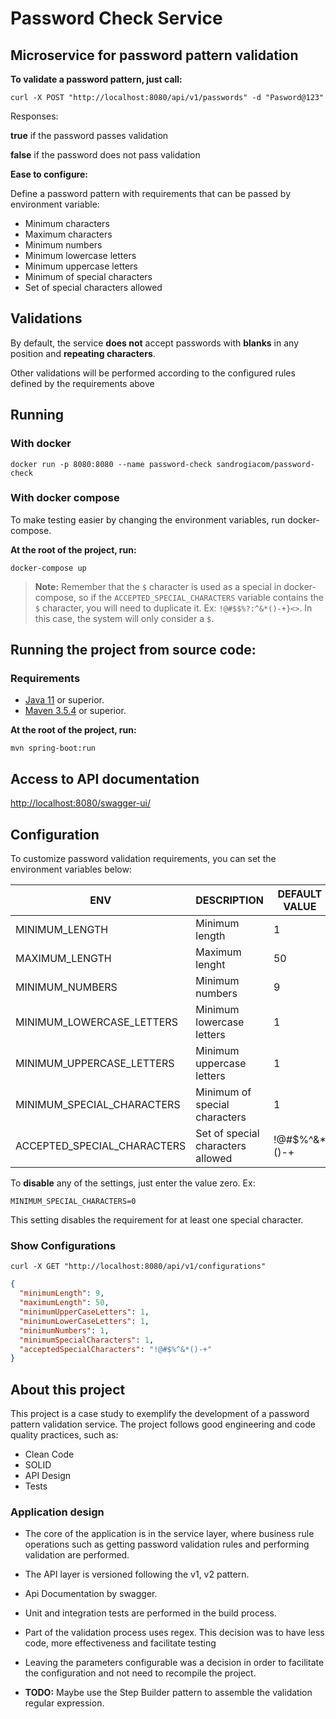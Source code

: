 # Password Check Service

## Microservice for password pattern validation

**To validate a password pattern, just call:**

```shell
curl -X POST "http://localhost:8080/api/v1/passwords" -d "Pasword@123"
```

Responses:

**true** if the password passes validation

**false** if the password does not pass validation


**Ease to configure:**

Define a password pattern with requirements that can be passed by environment variable:

- Minimum characters
- Maximum characters
- Minimum numbers
- Minimum lowercase letters
- Minimum uppercase letters
- Minimum of special characters
- Set of special characters allowed
  
## Validations

By default, the service **does not** accept passwords with **blanks** in any position and **repeating characters**.

Other validations will be performed according to the configured rules defined by the requirements above

## Running

### With docker

```shell
docker run -p 8080:8080 --name password-check sandrogiacom/password-check
```

### With docker compose

To make testing easier by changing the environment variables, run docker-compose.

**At the root of the project, run:**

```shell
docker-compose up
```
> **Note:** Remember that the `$` character is used as a special in docker-compose, so if the 
> `ACCEPTED_SPECIAL_CHARACTERS` variable 
contains the `$` character, you will need to duplicate it. Ex: `!@#$$%?:^&*()-+}<>`. In this case, the system will only consider a `$`.

## Running the project from source code:

### Requirements

* [Java 11](https://adoptopenjdk.net/) or superior.
* [Maven 3.5.4](https://maven.apache.org/download.cgi) or superior.

**At the root of the project, run:**

```shell
mvn spring-boot:run
```

## Access to API documentation

[http://localhost:8080/swagger-ui/](http://localhost:8080/swagger-ui/)


## Configuration

To customize password validation requirements, you can set the environment variables below:

|      ENV                      |DESCRIPTION                            |DEFAULT VALUE  |
|-------------------------------|---------------------------------------|---------------|
|MINIMUM_LENGTH                 | Minimum length                        |1              |
|MAXIMUM_LENGTH                 | Maximum lenght                        |50             |
|MINIMUM_NUMBERS                | Minimum numbers                       |9              |
|MINIMUM_LOWERCASE_LETTERS      | Minimum lowercase letters             |1              |
|MINIMUM_UPPERCASE_LETTERS      | Minimum uppercase letters             |1              |
|MINIMUM_SPECIAL_CHARACTERS     | Minimum of special characters         |1              |
|ACCEPTED_SPECIAL_CHARACTERS    | Set of special characters allowed     |!@#$%^&*()-+   |

To **disable** any of the settings, just enter the value zero. Ex:

`MINIMUM_SPECIAL_CHARACTERS=0`

This setting disables the requirement for at least one special character.

### Show Configurations

```shell
curl -X GET "http://localhost:8080/api/v1/configurations"
```

```json
{
  "minimumLength": 9,
  "maximumLength": 50,
  "minimumUpperCaseLetters": 1,
  "minimumLowerCaseLetters": 1,
  "minimumNumbers": 1,
  "minimumSpecialCharacters": 1,
  "acceptedSpecialCharacters": "!@#$%^&*()-+"
}
```

## About this project

This project is a case study to exemplify the development of a password pattern validation service. The project follows good engineering and code quality practices, such as:

- Clean Code
- SOLID
- API Design
- Tests

### Application design

- The core of the application is in the service layer, where business rule operations such as getting password validation rules and performing validation are performed.

- The API layer is versioned following the v1, v2 pattern.

- Api Documentation by swagger.

- Unit and integration tests are performed in the build process.

- Part of the validation process uses regex. This decision was to have less code, more effectiveness and facilitate testing

- Leaving the parameters configurable was a decision in order to facilitate the configuration and not need to recompile the project.

- **TODO:** Maybe use the Step Builder pattern to assemble the validation regular expression.

